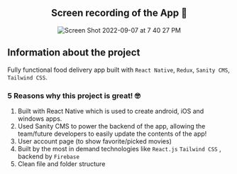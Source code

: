 <div align="center">

<h2>Screen recording of the App 📸</h2>

![Screen Shot 2022-09-07 at 7 40 27 PM](https://user-images.githubusercontent.com/61883762/189001527-ce5f05b5-d023-42d7-9339-e1cb43901cdc.png)


</div>


## Information about the project

Fully functional food delivery app built with `React Native`, `Redux`, `Sanity CMS`, `Tailwind CSS`.

<h3>5 Reasons why this project is great! 🤓</h3>

1. Built with React Native which is used to create android, iOS and windows apps.
2. Used Sanity CMS to power the backend of the app, allowing the team/future developers to easily update the contents of the app!
3. User account page (to show favorite/picked movies)
4. Built by the most in demand technologies like `React.js` `Tailwind CSS` , backend by `Firebase` 
5. Clean file and folder structure
